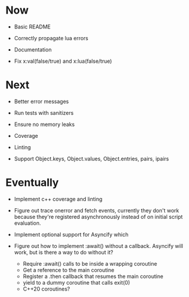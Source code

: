 # Now

- Basic README
- Correctly propagate lua errors
- Documentation

- Fix x:val(false/true) and x:lua(false/true)

# Next

- Better error messages
- Run tests with sanitizers
- Ensure no memory leaks
- Coverage
- Linting

- Support Object.keys, Object.values,
  Object.entries, pairs, ipairs

# Eventually

- Implement c++ coverage and linting

- Figure out trace onerror and fetch events,
  currently they don't work because they're
  registered asynchronously instead of on
  initial script evaluation.

- Implement optional support for Asyncify which
- Figure out how to implement :await() without a
  callback. Asyncify will work, but is there a
  way to do without it?
    - Require :await() calls to be inside a
      wrapping coroutine
    - Get a reference to the main coroutine
    - Register a .then callback that resumes the
      main coroutine
    - yield to a dummy coroutine that calls exit(0)
    - C++20 coroutines?

